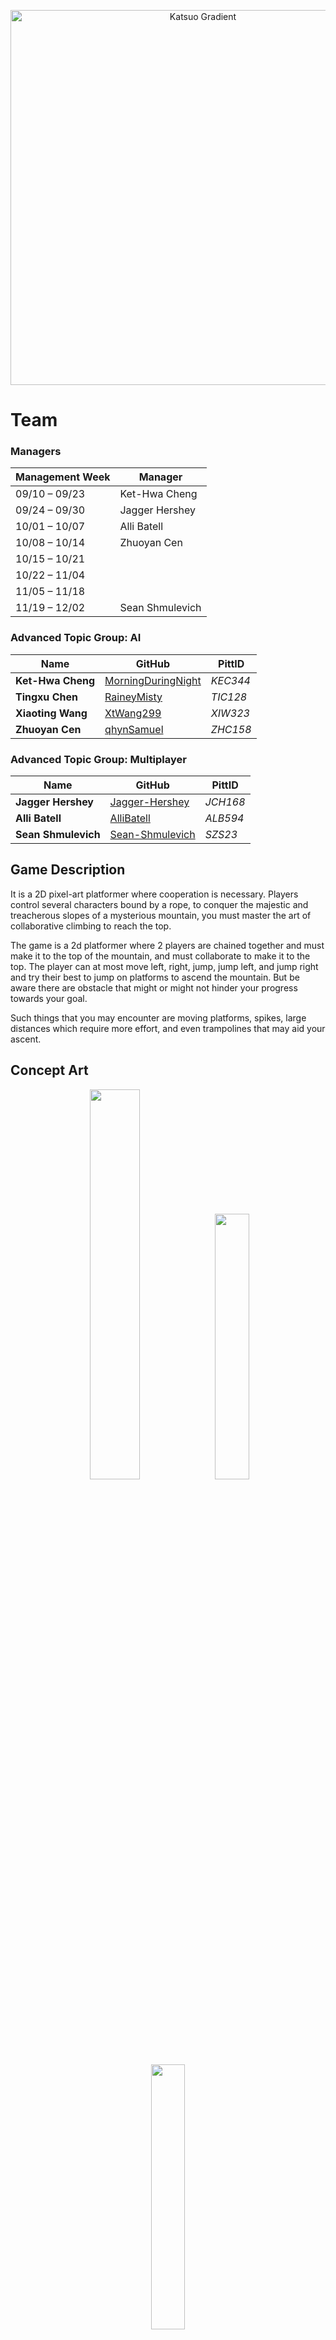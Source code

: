 <p align="center">
    <img src="https://shmul.dev/assets/katsuo.png" width="600" alt="Katsuo Gradient" />
</p>

# Team

### Managers
| Management Week  | Manager        
|------------------|----------------|
| 09/10 – 09/23    |Ket-Hwa Cheng|
| 09/24 – 09/30    |Jagger Hershey|
| 10/01 – 10/07    |Alli Batell|
| 10/08 – 10/14    |Zhuoyan Cen | 
| 10/15 – 10/21    | |
| 10/22 – 11/04    | |
| 11/05 – 11/18    | |
| 11/19 – 12/02    |Sean Shmulevich|


### Advanced Topic Group: AI
| Name              | GitHub                                                      | PittID   |
| ----------------- | ----------------------------------------------------------- | -------- |
| **Ket-Hwa Cheng** | [MorningDuringNight](https://github.com/MorningDuringNight) | *KEC344* |
| **Tingxu Chen**   | [RaineyMisty](https://github.com/RaineyMisty)               | *TIC128* |
| **Xiaoting Wang** | [XtWang299](https://github.com/XtWang299)                   | *XIW323* |
| **Zhuoyan Cen**   | [qhynSamuel](https://github.com/qhynSamuel)                 | *ZHC158* |

### Advanced Topic Group: Multiplayer
| Name                | GitHub                                                | PittID   |
| ------------------- | ----------------------------------------------------- | -------- |
| **Jagger Hershey**  | [Jagger-Hershey](https://github.com/Jagger-Hershey)   | *JCH168* |
| **Alli Batell**     | [AlliBatell](https://github.com/AlliBatell)           | *ALB594* |
| **Sean Shmulevich** | [Sean-Shmulevich](https://github.com/Sean-Shmulevich) | *SZS23*  |

## Game Description
It is a 2D pixel-art platformer where cooperation is necessary. Players control several characters bound by a rope, to conquer the majestic and treacherous slopes of a mysterious mountain, you must master the art of collaborative climbing to reach the top.

The game is a 2d platformer where 2 players are chained together and must make it to the top of the mountain, and must collaborate to make it to the top. The player can at most move left, right, jump, jump left, and jump right and try their best to jump on platforms to ascend the mountain. But be aware there are obstacle that might or might not hinder your progress towards your goal.

Such things that you may encounter are moving platforms, spikes, large distances which require more effort, and even trampolines that may aid your ascent. 

## Concept Art 

<p align="center">
  <img src="https://github.com/user-attachments/assets/37e76089-c64b-4bda-ba48-b0f3b335bc07" width="40%" />
  <img src="https://github.com/user-attachments/assets/3d582d10-5948-4b25-a33e-1673e10fc0c4" width="33%" />
  <img src="https://github.com/user-attachments/assets/06c7c7c6-2263-4f06-9ee6-7f125cee44ec" width="33%" />
</p>

## Advanced Topics

### Ai
main implementation: AI created should be a Q learning model focused as a cooperative player for platforming, using a behavior tree to solve jumping. We are using a Q learning model since it is a state based learning algorithm which we can trim branches that do not meet specifications. How we will reward the AI is by adding coins to the map as both a reward to the players and a reward for the bot. These coins are completely optional otherwise. 

Q type learning while slow can provide a rather comprehensive learning algorithm option with it's use as 2 players, thereby allowing the AI to learn independently and treat the other AI as just background variables.

### Multiplayer
- **Client server model**
	- server should have the same codebase which would be running / simulating the game. 
	- information that will be sent should be player positions, and getting that information flowing for communication between the clients and the server. The server should communicate with client to give other player position and be able to display on the screens where the other player has been moved.
- **Lag compensation**
	- packet loss can disrupt synchronization between client and server. Our strategy depends on the duration of loss:
		- **Short (<200ms)** – Prediction: Client predicts movement/actions locally, server later corrects small errors. Keeps gameplay responsive.
		- **Long (>1s)** – Resync or Timeout: Prediction fails, client is disconnected/ghosted until stable.

## Midterm Goals

- [ ] **Ai**
    - AI can move character it controls left, right, up, jump right, left jump. Meaning that at least the implementation for AI to interact with an environment is plausible and that while the decision tree itself may not be functional, it means that it can interact with the game world without learning yet.
- [ ] **Multiplayer**  
    - Connect to a host client and both client and server can send and receive packages on both ends.
- [ ] **Maps**  
    - 1st map platforms, moving platform, sidewall collision. Players can land on or hit the side of each of these objects and it should have hit detection such that players will not go through these objects these will be 2 vertical screens, defined as being unable to see anything from the previous screen.
- [ ] **Rope Implementation**  
  - Rope physics slack, The rope implementation displays similar real world rope physics in terms of visual aesthetics, meaning the rope will be tight when farther away and grow loose when near.  
      - Rope prevents players from moving a set distance apart from each other, this is based off the character position relative to each other.
- [ ] **Camera Movement**  
  - A 2d camera that shows the general location of where characters on the screen and tracks as they move up and down on the screen, in a general location. There is no Left and right tracking.
- [ ] **Player Movement** 
    - Jump left, right, up, moving left and right from farther distances will have added momentum for greater velocity if direction has been constant.

## Final Goals

#### Ai Goals
- [ ] **5%** : Two AI can play together and are able to be maneuver to at least 1 platforms from the ground on their own proving partial training
- [ ] **10%** : Two AI can play together and complete the level
- [ ] **5%** : AI can play with a human player to at least 1 platform from the ground

#### Multiplayer
- [ ] 10% : At least 2 players can connect to the same game word, and movements are displayed to each other
- [ ] 10% : Client-side prediction implemented to reduce percieved lag

#### Map
- [ ] **10%**: With moving platforms, hazards (spikes or trampoline) and standard platforms until reaching the top of the map. Spike implementation will cause instant game over, trampoline will give a jump boost to the player upon contact with the trampoline, and standard platforms are standing grounds.
- [ ] **5%**: The amount of these platforms with or without any hazards will be 30 platforms.

#### Movement
- [ ] **5%**: Able to jump and walk on platforms
- [ ] **5%**: Jump off the other player character
- [ ] **5%**: Wall jump once off walls

#### Other
- [ ]  5%: **One Time Ability**: The players each get one time ability to put down a platform next to a wall which they can stand on. This platform exists for 10 real life seconds and will disappear once time has elapsed.
- [ ] 5%: **Finish** Players finishing the first map achieve a completion screen

## Stretch Goals

- [ ] **Leaderboard**  
  We will have a leader-board that saves the top 10 ten highest scores a player has scored, as well as if they achieved the score with Ai or a different player. Allowing for a quick reference for highest point climbed to.
- [ ] **Enemy**  
  We will have an enemy that starts from the top of the screen and falls straight down, targeting to hit player, these enemies will track where player characters are located and fall directly down like a Thwomp from Mario, but not come back up.
